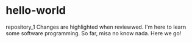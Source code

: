 # hello-world
repository_1
Changes are highlighted when reviewwed. I'm here to learn some software programming. So far, misa no know nada. Here we go!

